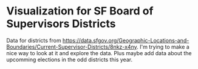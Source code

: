# Visualization for SF Board of Supervisors Districts

Data for districts from
https://data.sfgov.org/Geographic-Locations-and-Boundaries/Current-Supervisor-Districts/8nkz-x4ny.
I'm trying to make a nice way  to look at it and explore the data. Plus maybe
add data about the upcomming elections in the odd districts this year.


